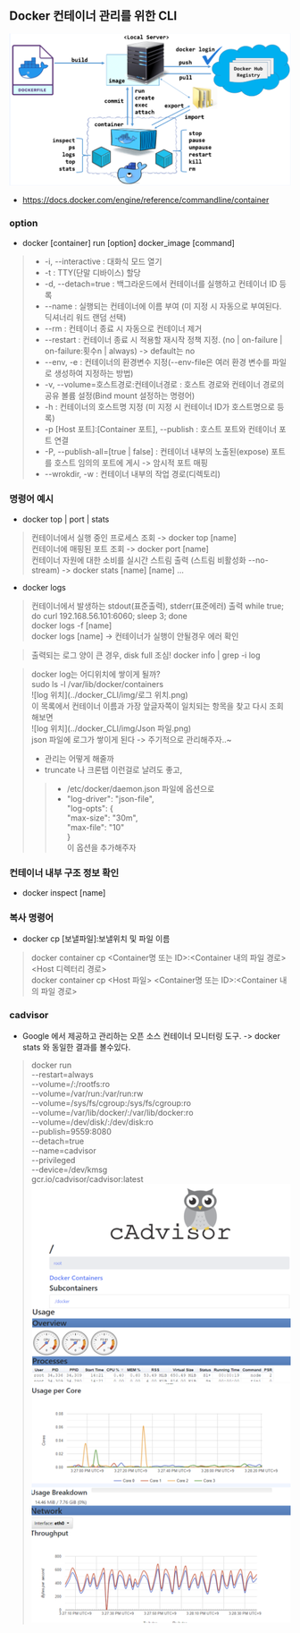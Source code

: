 ## Docker 컨테이너 관리를 위한 CLI  
![필요한_명령어](../docker_CLI/img/관리를_위해_필요한_명령어.png)  
- https://docs.docker.com/engine/reference/commandline/container

### option
- docker [container] run [option] docker_image [command]
> - -i, --interactive : 대화식 모드 열기
> - -t : TTY(단말 디바이스) 할당
> - -d, --detach=true : 백그라운드에서 컨테이너를 실행하고 컨테이너 ID 등록
> - --name : 실행되는 컨테이너에 이름 부여 (미 지정 시 자동으로 부여된다. 딕셔너리 워드 랜덤 선택)
> - --rm : 컨테이너 종료 시 자동으로 컨테이너 제거
> - --restart : 컨테이너 종료 시 적용할 재시작 정책 지정. (no |  on-failure | on-failure:횟수n | always) -> default는 no
> - --env, -e : 컨테이너의 환경변수 지정(--env-file은 여러 환경 변수를 파일로 생성하여 지정하는 방법)
> - -v, --volume=호스트경로:컨테이너경로 : 호스트 경로와 컨테이너 경로의 공유 볼륨 설정(Bind mount 설정하는 명령어)
> - -h : 컨테이너의 호스트명 지정 (미 지정 시 컨테이너 ID가 호스트명으로 등록)
> - -p [Host 포트]:[Container 포트], --publish : 호스트 포트와 컨테이너 포트 연결
> - -P, --publish-all=[true | false] : 컨테이너 내부의 노출된(expose) 포트를 호스트 임의의 포트에 게시 -> 암시적 포트 매핑
> - --wrokdir, -w : 컨테이너 내부의 작업 경로(디렉토리)

### 명령어 예시
- docker top | port | stats
> 컨테이너에서 실행 중인 프로세스 조회 -> docker top [name]  
> 컨테이너에 매핑된 포트 조회 -> docker port [name]  
> 컨테이너 자원에 대한 소비를 실시간 스트림 출력 (스트림 비활성화 --no-stream) -> docker stats [name] [name] ...   

- docker logs
> 컨테이너에서 발생하는 stdout(표준출력), stderr(표준에러) 출력
> while true; do curl 192.168.56.101:6060; sleep 3; done  
> docker logs -f [name]  
> docker logs [name] -> 컨테이너가 실행이 안될경우 에러 확인  

> 출력되는 로그 양이 큰 경우, disk full 조심!
> docker info | grep -i log  

> docker log는 어디위치에 쌓이게 될까?  
> sudo ls -l /var/lib/docker/containers  
> ![log 위치](../docker_CLI/img/로그 위치.png)    
> 이 목록에서 컨테이너 이름과 가장 앞글자쪽이 일치되는 항목을 찾고 다시 조회 해보면  
> ![log 위치](../docker_CLI/img/Json 파일.png)  
> json 파일에 로그가 쌓이게 된다 -> 주기적으로 관리해주자..~
> - 관리는 어떻게 해줄까
> - truncate 나 크론탭 이런걸로 날려도 좋고,
> > - /etc/docker/daemon.json 파일에 옵션으로
> > - "log-driver": "json-file",  
      "log-opts": {  
      "max-size": "30m",  
      "max-file": "10"  
      }    
이 옵션을 추가해주자

### 컨테이너 내부 구조 정보 확인
- docker inspect [name]   

### 복사 명령어
- docker cp [보낼파일]:보낼위치 및 파일 이름
> docker container cp <Container명 또는 ID>:<Container 내의 파일 경로> <Host 디렉터리 경로>      
> docker container cp <Host 파일> <Container명 또는 ID>:<Container 내의 파일 경로>    

### cadvisor
- Google 에서 제공하고 관리하는 오픈 소스 컨테이너 모니터링 도구. -> docker stats 와 동일한 결과를 볼수있다.  
> docker run \
--restart=always \
--volume=/:/rootfs:ro \
--volume=/var/run:/var/run:rw \
--volume=/sys/fs/cgroup:/sys/fs/cgroup:ro \
--volume=/var/lib/docker/:/var/lib/docker:ro \
--volume=/dev/disk/:/dev/disk:ro \
--publish=9559:8080 \
--detach=true \
--name=cadvisor \
--privileged \
--device=/dev/kmsg \
gcr.io/cadvisor/cadvisor:latest
> ![cadvisor_1](../docker_CLI/img/cadvisor_1.png)  
> ![cadvisor_1](../docker_CLI/img/cadvisor_2.png)

